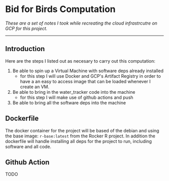 # Bid for Birds Computation 

_These are a set of notes I took while recreating the cloud infrastrcutre on GCP
for this project._

---

## Introduction 

Here are the steps I listed out as necesary to carry out this computation:
 

1. Be able to spin up a Virtual Machine with software deps already installed
   - for this step I will use Docker and GCP's Artifact Registry in order to have a an easy to access image that can be loaded whenever I create an VM.
2. Be able to bring in the water_tracker code into the machine
   - for this step I will make use of github actions and push 
3. Be able to bring all the software deps into the machine 



## Dockerfile 

The docker container for the project will be based of the debian and
using the base image: `r-base:latest` from the Rocker R project. In addition the dockerfile
will handle installing all deps for the project to run, including software and all code.



## Github Action

TODO